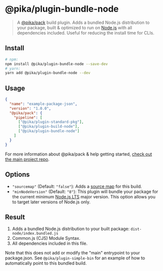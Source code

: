 # @pika/plugin-bundle-node

> A [@pika/pack](https://github.com/pikapkg/pack) build plugin.
> Adds a bundled Node.js distribution to your package, built & optimized to run on [Node.js](https://nodejs.org/) with all dependencies included. Useful for reducing the install time for CLIs.


## Install

```sh
# npm:
npm install @pika/plugin-bundle-node --save-dev
# yarn:
yarn add @pika/plugin-bundle-node --dev
```


## Usage

```json
{
  "name": "example-package-json",
  "version": "1.0.0",
  "@pika/pack": {
    "pipeline": [
      ["@pika/plugin-standard-pkg"],
      ["@pika/plugin-build-node"],
      ["@pika/plugin-bundle-node"]
    ]
  }
}
```

For more information about @pika/pack & help getting started, [check out the main project repo](https://github.com/pikapkg/pack).

## Options

- `"sourcemap"` (Default: `"false"`): Adds a [source map](https://www.html5rocks.com/en/tutorials/developertools/sourcemaps/) for this build.
- `"minNodeVersion"` (Default: `"8"`): This plugin will bundle your package for the current minimum [Node.js LTS](https://github.com/nodejs/Release) major version. This option allows you to target later versions of Node.js only.


## Result

1. Adds a bundled Node.js distribution to your built package: `dist-node/index.bundled.js`
  1. Common.js (CJS) Module Syntax.
  1. All dependencies included in this file.

Note that this does not add or modify the "main" entrypoint to your package.json. See `@pika/plugin-simple-bin` for an example of how to automatically point to this bundled build.
